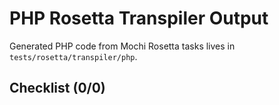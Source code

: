 # PHP Rosetta Transpiler Output

Generated PHP code from Mochi Rosetta tasks lives in `tests/rosetta/transpiler/php`.

## Checklist (0/0)


